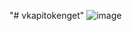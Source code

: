 "# vkapitokenget" 
![image](https://user-images.githubusercontent.com/4953847/122983421-0add2480-d3ad-11eb-9f0c-82a16667e579.png)
